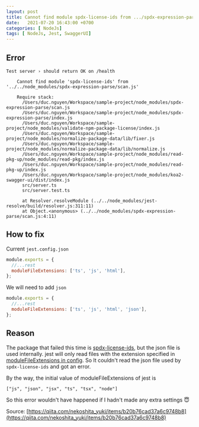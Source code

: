 ```yaml
---
layout: post
title: Cannot find module spdx-license-ids from .../spdx-expression-parse/scan.js
date:   2021-07-20 16:43:00 +0700
categories: [ NodeJs]
tags: [ NodeJs, Jest, SwaggerUI]
---
```


## Error

```
Test server › should return OK on /health

    Cannot find module 'spdx-license-ids' from '../../node_modules/spdx-expression-parse/scan.js'

    Require stack:
      /Users/duc.nguyen/Workspace/sample-project/node_modules/spdx-expression-parse/scan.js
      /Users/duc.nguyen/Workspace/sample-project/node_modules/spdx-expression-parse/index.js
      /Users/duc.nguyen/Workspace/sample-project/node_modules/validate-npm-package-license/index.js
      /Users/duc.nguyen/Workspace/sample-project/node_modules/normalize-package-data/lib/fixer.js
      /Users/duc.nguyen/Workspace/sample-project/node_modules/normalize-package-data/lib/normalize.js
      /Users/duc.nguyen/Workspace/sample-project/node_modules/read-pkg-up/node_modules/read-pkg/index.js
      /Users/duc.nguyen/Workspace/sample-project/node_modules/read-pkg-up/index.js
      /Users/duc.nguyen/Workspace/sample-project/node_modules/koa2-swagger-ui/dist/index.js
      src/server.ts
      src/server.test.ts

      at Resolver.resolveModule (../../node_modules/jest-resolve/build/resolver.js:311:11)
      at Object.<anonymous> (../../node_modules/spdx-expression-parse/scan.js:4:11)
```
## How to fix

Current `jest.config.json`
```js
module.exports = {
  //...rest
  moduleFileExtensions: ['ts', 'js', 'html'],
};
```

We will need to add `json`

```js
module.exports = {
  //...rest
  moduleFileExtensions: ['ts', 'js', 'html', 'json'],
};
```

## Reason

The package that failed this time is [spdx-license-ids](https://github.com/jslicense/spdx-license-ids), but the json file is used internally.
jest will only read files with the extension specified in [moduleFileExtensions in config](https://jestjs.io/docs/en/configuration#modulefileextensions-arraystring).
So It couldn't read the json file used by `spdx-license-ids` and got an error.

By the way, the initial value of moduleFileExtensions of jest is

`["js", "json", "jsx", "ts", "tsx", "node"]`

So this error wouldn't have happened if I hadn't made any extra settings 😇

Source: [https://qiita.com/nekoshita_yuki/items/b20b76cad37a6c9748b8](https://qiita.com/nekoshita_yuki/items/b20b76cad37a6c9748b8)
